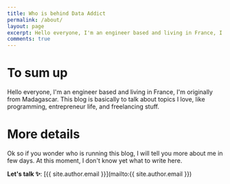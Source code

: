 ```yaml
---
title: Who is behind Data Addict
permalink: /about/
layout: page
excerpt: Hello everyone, I'm an engineer based and living in France, I'm originally from Madagascar. This blog is basically to talk about topics I love, like programming, entrepreneur life, and freelancing stuff. 
comments: true
---
```


# To sum up
Hello everyone, I'm an engineer based and living in France, I'm originally from Madagascar. This blog is basically to talk about topics I love, like programming, entrepreneur life, and freelancing stuff. 

# More details
Ok so if you wonder who is running this blog, I will tell you more about me in few days. At this moment, I don't know yet what to write here.

**Let's talk ✨**: [{{ site.author.email }}](mailto:{{ site.author.email }})

